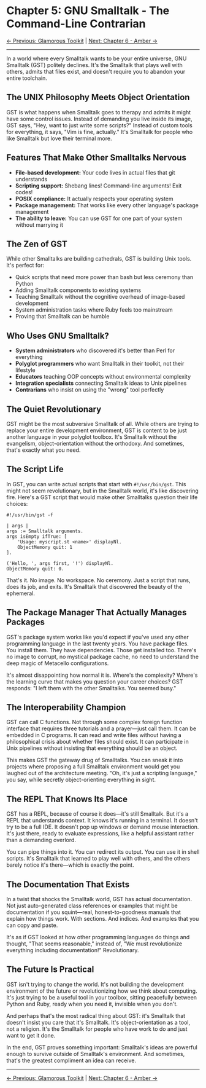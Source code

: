 # Chapter 5: GNU Smalltalk - The Command-Line Contrarian

[← Previous: Glamorous Toolkit](04-glamorous-toolkit.md) | [Next: Chapter 6 - Amber →](06-amber.md)

---

In a world where every Smalltalk wants to be your entire universe, GNU Smalltalk (GST) politely declines. It's the Smalltalk that plays well with others, admits that files exist, and doesn't require you to abandon your entire toolchain.

## The UNIX Philosophy Meets Object Orientation

GST is what happens when Smalltalk goes to therapy and admits it might have some control issues. Instead of demanding you live inside its image, GST says, "Hey, want to just write some scripts?" Instead of custom tools for everything, it says, "Vim is fine, actually." It's Smalltalk for people who like Smalltalk but love their terminal more.

## Features That Make Other Smalltalks Nervous

- **File-based development:** Your code lives in actual files that git understands
- **Scripting support:** Shebang lines! Command-line arguments! Exit codes!
- **POSIX compliance:** It actually respects your operating system
- **Package management:** That works like every other language's package management
- **The ability to leave:** You can use GST for one part of your system without marrying it

## The Zen of GST

While other Smalltalks are building cathedrals, GST is building Unix tools. It's perfect for:

- Quick scripts that need more power than bash but less ceremony than Python
- Adding Smalltalk components to existing systems
- Teaching Smalltalk without the cognitive overhead of image-based development
- System administration tasks where Ruby feels too mainstream
- Proving that Smalltalk can be humble

## Who Uses GNU Smalltalk?

- **System administrators** who discovered it's better than Perl for everything
- **Polyglot programmers** who want Smalltalk in their toolkit, not their lifestyle
- **Educators** teaching OOP concepts without environmental complexity
- **Integration specialists** connecting Smalltalk ideas to Unix pipelines
- **Contrarians** who insist on using the "wrong" tool perfectly

## The Quiet Revolutionary

GST might be the most subversive Smalltalk of all. While others are trying to replace your entire development environment, GST is content to be just another language in your polyglot toolbox. It's Smalltalk without the evangelism, object-orientation without the orthodoxy. And sometimes, that's exactly what you need.

## The Script Life

In GST, you can write actual scripts that start with `#!/usr/bin/gst`. This might not seem revolutionary, but in the Smalltalk world, it's like discovering fire. Here's a GST script that would make other Smalltalks question their life choices:

```smalltalk
#!/usr/bin/gst -f

| args |
args := Smalltalk arguments.
args isEmpty ifTrue: [
    'Usage: myscript.st <name>' displayNl.
    ObjectMemory quit: 1
].

('Hello, ', args first, '!') displayNl.
ObjectMemory quit: 0.
```

That's it. No image. No workspace. No ceremony. Just a script that runs, does its job, and exits. It's Smalltalk that discovered the beauty of the ephemeral.

## The Package Manager That Actually Manages Packages

GST's package system works like you'd expect if you've used any other programming language in the last twenty years. You have package files. You install them. They have dependencies. Those get installed too. There's no image to corrupt, no mystical package cache, no need to understand the deep magic of Metacello configurations.

It's almost disappointing how normal it is. Where's the complexity? Where's the learning curve that makes you question your career choices? GST responds: "I left them with the other Smalltalks. You seemed busy."

## The Interoperability Champion

GST can call C functions. Not through some complex foreign function interface that requires three tutorials and a prayer—just call them. It can be embedded in C programs. It can read and write files without having a philosophical crisis about whether files should exist. It can participate in Unix pipelines without insisting that everything should be an object.

This makes GST the gateway drug of Smalltalks. You can sneak it into projects where proposing a full Smalltalk environment would get you laughed out of the architecture meeting. "Oh, it's just a scripting language," you say, while secretly object-orienting everything in sight.

## The REPL That Knows Its Place

GST has a REPL, because of course it does—it's still Smalltalk. But it's a REPL that understands context. It knows it's running in a terminal. It doesn't try to be a full IDE. It doesn't pop up windows or demand mouse interaction. It's just there, ready to evaluate expressions, like a helpful assistant rather than a demanding overlord.

You can pipe things into it. You can redirect its output. You can use it in shell scripts. It's Smalltalk that learned to play well with others, and the others barely notice it's there—which is exactly the point.

## The Documentation That Exists

In a twist that shocks the Smalltalk world, GST has actual documentation. Not just auto-generated class references or examples that might be documentation if you squint—real, honest-to-goodness manuals that explain how things work. With sections. And indices. And examples that you can copy and paste.

It's as if GST looked at how other programming languages do things and thought, "That seems reasonable," instead of, "We must revolutionize everything including documentation!" Revolutionary.

## The Future Is Practical

GST isn't trying to change the world. It's not building the development environment of the future or revolutionizing how we think about computing. It's just trying to be a useful tool in your toolbox, sitting peacefully between Python and Ruby, ready when you need it, invisible when you don't.

And perhaps that's the most radical thing about GST: it's Smalltalk that doesn't insist you care that it's Smalltalk. It's object-orientation as a tool, not a religion. It's the Smalltalk for people who have work to do and just want to get it done.

In the end, GST proves something important: Smalltalk's ideas are powerful enough to survive outside of Smalltalk's environment. And sometimes, that's the greatest compliment an idea can receive.

---

[← Previous: Glamorous Toolkit](04-glamorous-toolkit.md) | [Next: Chapter 6 - Amber →](06-amber.md)